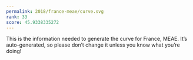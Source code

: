 ```yaml
---
permalink: 2018/france-meae/curve.svg
rank: 33
score: 45.9338335272
---
```


This is the information needed to generate the curve for France, MEAE. It’s
auto-generated, so please don’t change it unless you know what you’re
doing!
